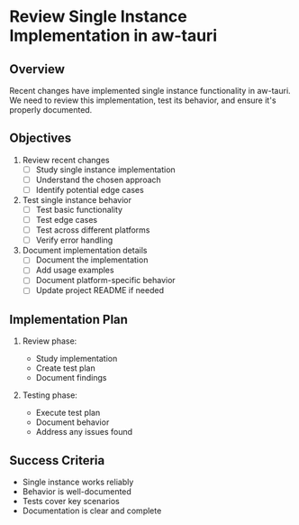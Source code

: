 # Review Single Instance Implementation in aw-tauri

## Overview
Recent changes have implemented single instance functionality in aw-tauri. We need to review this implementation, test its behavior, and ensure it's properly documented.

## Objectives
1. Review recent changes
   - [ ] Study single instance implementation
   - [ ] Understand the chosen approach
   - [ ] Identify potential edge cases

2. Test single instance behavior
   - [ ] Test basic functionality
   - [ ] Test edge cases
   - [ ] Test across different platforms
   - [ ] Verify error handling

3. Document implementation details
   - [ ] Document the implementation
   - [ ] Add usage examples
   - [ ] Document platform-specific behavior
   - [ ] Update project README if needed

## Implementation Plan
1. Review phase:
   - Study implementation
   - Create test plan
   - Document findings

2. Testing phase:
   - Execute test plan
   - Document behavior
   - Address any issues found

## Success Criteria
- Single instance works reliably
- Behavior is well-documented
- Tests cover key scenarios
- Documentation is clear and complete
